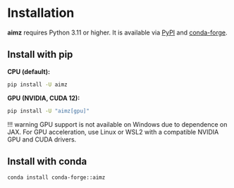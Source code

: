 # Installation

**aimz** requires Python 3.11 or higher. It is available via [PyPI](https://pypi.org/project/aimz/) and [conda-forge](https://anaconda.org/conda-forge/aimz).

## Install with pip
**CPU (default):**
  ```sh
  pip install -U aimz
  ```
**GPU (NVIDIA, CUDA 12):**
  ```sh
  pip install -U "aimz[gpu]"
  ```
!!! warning
    GPU support is not available on Windows due to dependence on JAX. For GPU acceleration, use Linux or WSL2 with a compatible NVIDIA GPU and CUDA drivers.

## Install with conda
```sh
conda install conda-forge::aimz
```